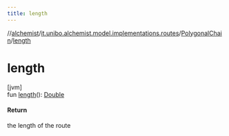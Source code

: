 ```yaml
---
title: length
---
```

//[alchemist](../../../index.html)/[it.unibo.alchemist.model.implementations.routes](../index.html)/[PolygonalChain](index.html)/[length](length.html)



# length



[jvm]\
fun [length](length.html)(): [Double](https://kotlinlang.org/api/latest/jvm/stdlib/kotlin/-double/index.html)



#### Return



the length of the route




